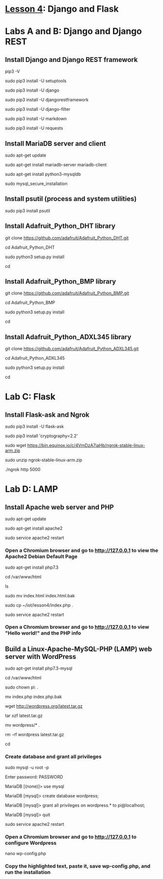 # <a href="https://goo.gl/bhktY0">Lesson 4</a>: Django and Flask

# Labs A and B: Django and Django REST

## Install Django and Django REST framework

pip3 -V

sudo pip3 install -U setuptools

sudo pip3 install -U django

sudo pip3 install -U djangorestframework

sudo pip3 install -U django-filter

sudo pip3 install -U markdown

sudo pip3 install -U requests

## Install MariaDB server and client

sudo apt-get update

sudo apt-get install mariadb-server mariadb-client

sudo apt-get install python3-mysqldb

sudo mysql_secure_installation

## Install psutil (process and system utilities)

sudo pip3 install psutil

## Install Adafruit_Python_DHT library

git clone https://github.com/adafruit/Adafruit_Python_DHT.git

cd Adafruit_Python_DHT

sudo python3 setup.py install

cd

## Install Adafruit_Python_BMP library

git clone https://github.com/adafruit/Adafruit_Python_BMP.git

cd Adafruit_Python_BMP

sudo python3 setup.py install

cd

## Install Adafruit_Python_ADXL345 library

git clone https://github.com/adafruit/Adafruit_Python_ADXL345.git

cd Adafruit_Python_ADXL345

sudo python3 setup.py install

cd

# Lab C: Flask

## Install Flask-ask and Ngrok

sudo pip3 install -U flask-ask

sudo pip3 install 'cryptography<2.2'

sudo wget https://bin.equinox.io/c/4VmDzA7iaHb/ngrok-stable-linux-arm.zip

sudo unzip ngrok-stable-linux-arm.zip

./ngrok http 5000

# Lab D: LAMP

## Install Apache web server and PHP

sudo apt-get update

sudo apt-get install apache2

sudo service apache2 restart

### Open a Chromium browser and go to http://127.0.0.1 to view the Apache2 Debian Default Page

sudo apt-get install php7.3

cd /var/www/html

ls

sudo mv index.html index.html.bak

sudo cp ~/iot/lesson4/index.php .

sudo service apache2 restart

### Open a Chromium browser and go to http://127.0.0.1 to view "Hello world!" and the PHP info

## Build a Linux-Apache-MySQL-PHP (LAMP) web server with WordPress 

sudo apt-get install php7.3-mysql

cd /var/www/html

sudo chown pi: .

mv index.php index.php.bak

wget http://wordpress.org/latest.tar.gz

tar xzf latest.tar.gz

mv wordpress/* .

rm -rf wordpress latest.tar.gz

cd

### Create database and grant all privileges

sudo mysql -u root -p

Enter password: PASSWORD

MariaDB [(none)]> use mysql

MariaDB [mysql]> create database wordpress;

MariaDB [mysql]> grant all privileges on wordpress.* to pi@localhost;

MariaDB [mysql]> quit

sudo service apache2 restart

### Open a Chromium browser and go to http://127.0.0.1 to configure Wordpress

nano wp-config.php

### Copy the highlighted text, paste it, save wp-config.php, and run the installation
